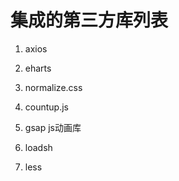 # 集成的第三方库列表

1. axios

2. eharts

3. normalize.css

4. countup.js

5. gsap js动画库

6. loadsh

7. less